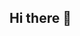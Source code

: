 ## Hi there 👋

<!--
**smilekev123/smilekev123** is a ✨ _special_ ✨ repository because its `README.md` (this file) appears on your GitHub profile.

Here are some ideas to get you started:

- 🔭 I’m currently working on ...
- 🌱 I’m currently learning CS50 and I want to open the doors to see what else is available. I want to download the intersect from Chuck in my brain basically.
- 👯 I’m looking to collaborate on anything I want to learn I want to dig deep.
- 🤔 I’m looking for help with learning and organization
- 💬 Ask me about my sourdough bread...
- 📫 How to reach me: smilekev123@gmail.com
- 😄 Pronouns: he/him/his
- ⚡ Fun fact: Cooking and baking are hobbies of necessity. Gaming is by choice.
-->

